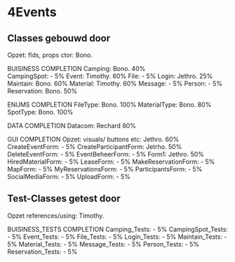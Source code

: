 # 4Events


## Classes gebouwd door
Opzet: flds, props ctor:        Bono.

BUISINESS                                                             COMPLETION
Camping:                        Bono.                                 40%       
CampingSpot:                    -                                      5%
Event:                          Timothy.                              60%
File:                           -                                      5%
Login:                          Jethro.                               25%
Maintain:                       Bono.                                 60%
Material:                       Timothy.                              60%
Message:                        -                                      5%
Person:                         -                                      5%
Reservation:                    Bono.                                 50%

ENUMS                                                                 COMPLETION
FileType:                       Bono.                                 100%
MaterialType:                   Bono.                                  80%
SpotType:                       Bono.                                 100%

DATA                                                                  COMPLETION
Datacom:                        Rechard                               80%

GUI                                                                   COMPLETION
Opzet: visuals/ buttons etc:    Jethro.                               60%                       
CreateEventForm:                -                                      5%
CreateParticipantForm:          Jetrho.                               50%
DeleteEventForm:                -                                      5%
EventBeheerForm:                -                                      5%
Form1:                          Jethro.                               50%
HiredMaterialForm:              -                                      5%
LeaseForm:                      -                                      5%
MakeReservationForm:            -                                      5%
MapForm:                        -                                      5%
MyReservationsForm:             -                                      5%
ParticipantsForm:               -                                      5%
SocialMediaForm:                -                                      5%
UploadForm:                     -                                      5%

## Test-Classes getest door
Opzet references/using:         Timothy.

BUISINESS_TESTS                                                       COMPLETION
Camping_Tests:                  -                                      5%
CampingSpot_Tests:              -                                      5%
Event_Tests:                    -                                      5%
File_Tests:                     -                                      5%
Login_Tests:                    -                                      5%
Maintain_Tests:                 -                                      5%
Material_Tests:                 -                                      5%
Message_Tests:                  -                                      5%
Person_Tests:                   -                                      5%
Reservation_Tests:              -                                      5%
